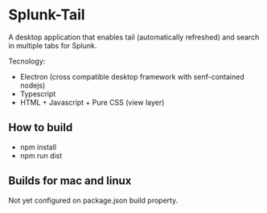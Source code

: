 # Splunk-Tail

A desktop application that enables tail (automatically refreshed) and search in multiple tabs for Splunk.

Tecnology:
- Electron (cross compatible desktop framework with senf-contained nodejs)
- Typescript
- HTML + Javascript + Pure CSS (view layer)

## How to build

- npm install
- npm run dist

## Builds for mac and linux

Not yet configured on package.json build property. 

